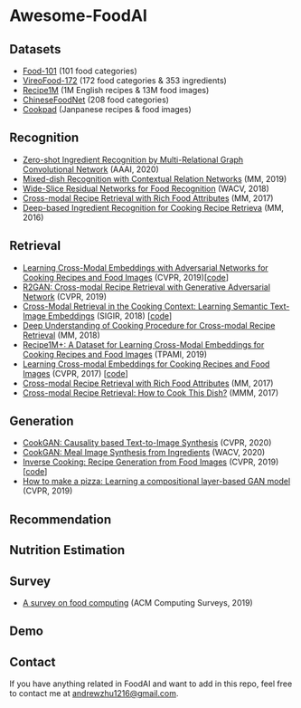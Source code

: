 # Awesome-FoodAI

## Datasets
- [Food-101](https://www.vision.ee.ethz.ch/datasets_extra/food-101/) (101 food categories)
- [VireoFood-172](http://vireo.cs.cityu.edu.hk/VireoFood172/) (172 food categories & 353 ingredients)
- [Recipe1M](http://pic2recipe.csail.mit.edu/) (1M English recipes & 13M food images)
- [ChineseFoodNet](https://sites.google.com/view/chinesefoodnet/) (208 food categories)
- [Cookpad](https://dl.acm.org/doi/10.1145/3077136.3080686) (Janpanese recipes & food images)

## Recognition
- [Zero-shot Ingredient Recognition by Multi-Relational Graph Convolutional Network](http://www.liangmingpan.com/files/publications/AAAI20_Paper.pdf) (AAAI, 2020)
- [Mixed-dish Recognition with Contextual Relation Networks](http://staff.ustc.edu.cn/~hexn/papers/mm19-mixed-dish.pdf) (MM, 2019)
- [Wide-Slice Residual Networks for Food Recognition](https://arxiv.org/abs/1612.06543) (WACV, 2018)
- [Cross-modal Recipe Retrieval with Rich Food Attributes](http://vireo.cs.cityu.edu.hk/papers/jingjingmm2017.pdf) (MM, 2017)
- [Deep-based Ingredient Recognition for Cooking Recipe Retrieva](http://vireo.cs.cityu.edu.hk/jingjing/papers/chen2016deep.pdf) (MM, 2016)

## Retrieval
- [Learning Cross-Modal Embeddings with Adversarial Networks for Cooking Recipes and Food Images](http://openaccess.thecvf.com/content_CVPR_2019/papers/Wang_Learning_Cross-Modal_Embeddings_With_Adversarial_Networks_for_Cooking_Recipes_and_CVPR_2019_paper.pdf) (CVPR, 2019)[[code](https://github.com/hwang1996/ACME)]
- [R2GAN: Cross-modal Recipe Retrieval with Generative Adversarial Network](http://openaccess.thecvf.com/content_CVPR_2019/papers/Zhu_R2GAN_Cross-Modal_Recipe_Retrieval_With_Generative_Adversarial_Network_CVPR_2019_paper.pdf) (CVPR, 2019)
- [Cross-Modal Retrieval in the Cooking Context: Learning Semantic Text-Image Embeddings](https://arxiv.org/abs/1804.11146) (SIGIR, 2018) [[code](https://github.com/Cadene/recipe1m.bootstrap.pytorch)]
- [Deep Understanding of Cooking Procedure for Cross-modal Recipe Retrieval](http://vireo.cs.cityu.edu.hk/papers/2018_p1020-chen.pdf) (MM, 2018)
- [Recipe1M+: A Dataset for Learning Cross-Modal Embeddings for Cooking Recipes and Food Images](http://pic2recipe.csail.mit.edu/tpami19.pdf) (TPAMI, 2019)
- [Learning Cross-modal Embeddings for Cooking Recipes and Food Images](http://pic2recipe.csail.mit.edu/im2recipe.pdf) (CVPR, 2017) [[code](https://github.com/torralba-lab/im2recipe-Pytorch)]
- [Cross-modal Recipe Retrieval with Rich Food Attributes](http://vireo.cs.cityu.edu.hk/papers/jingjingmm2017.pdf) (MM, 2017)
- [Cross-modal Recipe Retrieval: How to Cook This Dish?](http://vireo.cs.cityu.edu.hk/allpage.files/paper_jingjing_MMM17.pdf) (MMM, 2017)

## Generation
- [CookGAN: Causality based Text-to-Image Synthesis](#) (CVPR, 2020)
- [CookGAN: Meal Image Synthesis from Ingredients](http://openaccess.thecvf.com/content_WACV_2020/papers/Han_CookGAN_Meal_Image_Synthesis_from_Ingredients_WACV_2020_paper.pdf) (WACV, 2020)
- [Inverse Cooking: Recipe Generation from Food Images](https://arxiv.org/abs/1812.06164) (CVPR, 2019) [[code](https://github.com/facebookresearch/inversecooking)]
- [How to make a pizza: Learning a compositional layer-based GAN model](http://openaccess.thecvf.com/content_CVPR_2019/papers/Papadopoulos_How_to_Make_a_Pizza_Learning_a_Compositional_Layer-Based_GAN_CVPR_2019_paper.pdf) (CVPR, 2019)

## Recommendation

## Nutrition Estimation

## Survey
- [A survey on food computing](https://arxiv.org/abs/1808.07202) (ACM Computing Surveys, 2019)

## Demo

## Contact
If you have anything related in FoodAI and want to add in this repo, feel free to contact me at andrewzhu1216@gmail.com. 
